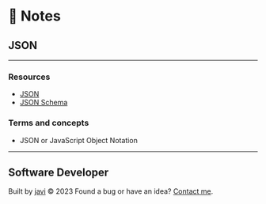# :memo: Notes
## JSON
---
### Resources
- [JSON](https://www.json.org/)
- [JSON Schema](https://json-schema.org/)
### Terms and concepts
- JSON or JavaScript Object Notation
---
## Software Developer
Built by [javi](https://github.com/javierandres-dev/) :copyright: 2023
Found a bug or have an idea? [Contact me](https://www.linkedin.com/in/javierandres-dev/).
